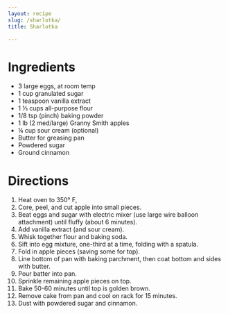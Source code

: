 ```yaml
---
layout: recipe
slug: /sharlotka/
title: Sharlotka

---
```


# Ingredients

- 3 large eggs, at room temp
- 1 cup granulated sugar
- 1 teaspoon vanilla extract
- 1 ⅓ cups all-purpose flour
- 1/8 tsp (pinch) baking powder
- 1 lb (2 med/large) Granny Smith apples
- ¼ cup sour cream (optional)
- Butter for greasing pan
- Powdered sugar
- Ground cinnamon

# Directions

1. Heat oven to 350° F,
2. Core, peel, and cut apple into small pieces.
3. Beat eggs and sugar with electric mixer (use large wire balloon attachment) until fluffy (about 6 minutes).
4. Add vanilla extract (and sour cream).
5. Whisk together flour and baking soda.
6. Sift into egg mixture, one-third at a time, folding with a spatula.
7. Fold in apple pieces (saving some for top).
8. Line bottom of pan with baking parchment, then coat bottom and sides with butter.
9. Pour batter into pan.
10. Sprinkle remaining apple pieces on top.
11. Bake 50-60 minutes until top is golden brown.
12. Remove cake from pan and cool on rack for 15 minutes.
13. Dust with powdered sugar and cinnamon.
